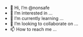 - 👋 Hi, I’m @nonsafe
- 👀 I’m interested in ...
- 🌱 I’m currently learning ...
- 💞️ I’m looking to collaborate on ...
- 📫 How to reach me ...

<!---
nonsafe/nonsafe is a ✨ special ✨ repository because its `README.md` (this file) appears on your GitHub profile.
You can click the Preview link to take a look at your changes.
--->
